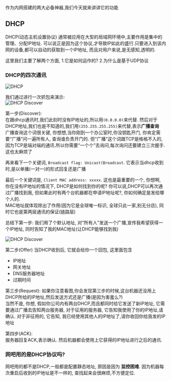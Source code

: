 作为内网搭建的两大必备神器,我们今天就来讲讲它的功能

## DHCP
DHCP(动态主机设置协议) 通常被应用在大型的局域网环境中,主要作用是集中的管理、分配IP地址. 可以说正是因为这个协议,才导致IP如此的盛行.只要进入到该内网的设备,都可以自动的获取到一个IP地址, 而且对用户来说,是无感知,透明的.

这里我们主要了解两个方面, 1.它是如何运作的? 2.为什么是基于UDP协议

### DHCP的四次通讯
![DHCP](https://upload.wikimedia.org/wikipedia/commons/thumb/e/e4/DHCP_session.svg/800px-DHCP_session.svg.png)

我们通过进行一次抓包来演示:  
![DHCP Discover](pic/dhcp_connect.png)

第一步(Discover):  
在跟dhcp通讯时,我们此刻时没有IP地址的,所以用`(0.0.0.0)`来代替. 然后对于DHCP地址,我们也是不知道的,我们用`(255.255.255.255)`来代替,表示**广播查询**  
广播查询这个词很关键, 你想想,当你刚到一个办公室时,你没钥匙开门, 你肯定需要“广播”问一遍所有人, 查询谁负责开门的. 但“广播”这个词跟TCP是格格不入的,因为TCP是端对端的通讯.所以你需要“一个个”去询问,每次询问还要建立三次握手.这也太麻烦了

再来看下一个关键词, `Broadcast flag: Unicast(Broadcast`. 它表示当dhcp收到时,是以单播(一对一)的形式回复还是广播  

最后一个关键词是, `Client MAC address: xxxxx`. 这也是最重要的一个, 你想啊, 你在没有IP地址的情况下, DHCP是如何找到你的呢? 你可以说,DHCP可以再次通过广播找到我, 但如果此时有两个台机器都在申请IP地址呢?, 你如何确定是发给哪个人的.   
MAC地址就体现除出了作用(因为它是全球唯一标识, 全球只此一家,别无分店), 同时它也是第两层通讯的保证(链路层)

总结下第一步: 我们用了个默认地址, 对“所有人”发送一个广播,宣传我希望获得一个IP地址, 同时告知了我的MAC地址(让DHCP能够找到我)

![DHCP Discover](pic/dhcp_offer.png)

第二步(Offer)
当DHCP收到后, 它就会给你一个回包, 这里面包含
- IP地址
- 网关地址
- DNS服务器地址
- 过期时间

第三步(Request):
如果你注意看图,你会发现第三步的时候,这台机器还没用上DHCP所给的IP地址,然后发送方式还是广播(是因为害羞么?)  
当然不是, 你想, 假如你公司内有两台DHCP,而且都同时给它发送了新IP地址, 它需要通过广播去告知两台服务器, 对于征用的服务器, 它告知我使用了你的IP地址,请确认. 对于非征用的, 它告知, 我已经使用其他人的IP地址了,请你收回你给我发的IP地址

第四步(ACK):  
服务器回复ACK,表示确认. 然后机器都会使用上它获得的IP地址进行之后的通讯.

### 网吧用的是DHCP协议吗?
网吧用的都不是DHCP,一般都是配置静态地址, 原因是因为 **监控困难**. 因为机器每次重启后收到的IP地址是不一样的, 查找起来会很麻烦,不方便定位.
